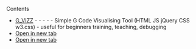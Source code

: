Contents
- [G_VIZZ](https://external.ink?to=https://sman333.github.io/G_VIZZ) - - - - - Simple G Code Visualising Tool (HTML JS jQuery CSS w3.css) - useful for beginners training, teaching, debugging
- [Open in new tab](https://external.ink?to=sman333.github.io/)
- [Open in new tab](https://external.ink?to=sman333.github.io/)


    







